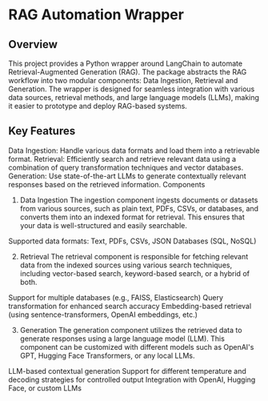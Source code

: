
# RAG Automation Wrapper

## Overview
This project provides a Python wrapper around LangChain to automate Retrieval-Augmented Generation (RAG). The package abstracts the RAG workflow into two modular components: Data Ingestion, Retrieval and Generation. The wrapper is designed for seamless integration with various data sources, retrieval methods, and large language models (LLMs), making it easier to prototype and deploy RAG-based systems.

## Key Features
Data Ingestion: Handle various data formats and load them into a retrievable format.
Retrieval: Efficiently search and retrieve relevant data using a combination of query transformation techniques and vector databases.
Generation: Use state-of-the-art LLMs to generate contextually relevant responses based on the retrieved information.
Components

1. Data Ingestion
The ingestion component ingests documents or datasets from various sources, such as plain text, PDFs, CSVs, or databases, and converts them into an indexed format for retrieval. This ensures that your data is well-structured and easily searchable.

Supported data formats:
Text, PDFs, CSVs, JSON
Databases (SQL, NoSQL)

2. Retrieval
The retrieval component is responsible for fetching relevant data from the indexed sources using various search techniques, including vector-based search, keyword-based search, or a hybrid of both.


Support for multiple databases (e.g., FAISS, Elasticsearch)
Query transformation for enhanced search accuracy
Embedding-based retrieval (using sentence-transformers, OpenAI embeddings, etc.)

3. Generation
The generation component utilizes the retrieved data to generate responses using a large language model (LLM). This component can be customized with different models such as OpenAI's GPT, Hugging Face Transformers, or any local LLMs.


LLM-based contextual generation
Support for different temperature and decoding strategies for controlled output
Integration with OpenAI, Hugging Face, or custom LLMs


